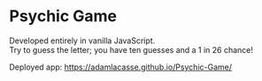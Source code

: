 # Psychic Game
Developed entirely in vanilla JavaScript.<br>
Try to guess the letter; you have ten guesses and a 1 in 26 chance!

Deployed app:
https://adamlacasse.github.io/Psychic-Game/

